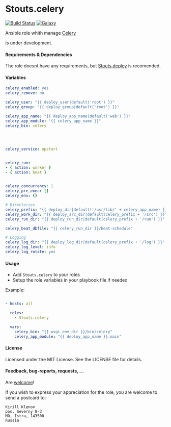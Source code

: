 Stouts.celery
=============

[![Build Status](http://img.shields.io/travis/Stouts/Stouts.celery.svg?style=flat-square)](https://travis-ci.org/Stouts/Stouts.celery)
[![Galaxy](http://img.shields.io/badge/galaxy-Stouts.celery-blue.svg?style=flat-square)](https://galaxy.ansible.com/list#/roles/980)

Ansible role whith manage [Celery](http://celery.readthedocs.org/en/latest/index.html)

Is under development.

#### Requirements & Dependencies

The role doesnt have any requirements, but [Stouts.deploy](https://github.com/Stouts/Stouts.deploy) is recomended.


#### Variables

```yaml
celery_enabled: yes                                                       # The role is enabled
celery_remove: no                                                         # Uninstall the role

celery_user: "{{ deploy_user|default('root') }}"                          # User to run celery
celery_group: "{{ deploy_group|default('root') }}"                        # Group to run celery

celery_app_name: "{{ deploy_app_name|default('web') }}"                   # Application name
celery_app_module: "{{ celery_app_name }}"                                # Set to application module
celery_bin: celery                                                        # Celery executable. Ex:
                                                                            # celery_bin: /path/to/virtualenv/bin/celery
                                                                            # celery_bin: "python /path/to/django/manage.py celery --settings=settings"
                                                                            # celery_bin: "/path/to/virtualenv/python /path/to/django/manage.py celery --settings=settings"

celery_service: upstart                                                   # process manager (upstart/systemd), default upstart


celery_run:                                                               # Start celery. See default values below. Ex:
- { action: worker }                                                      # - { action: worker, queue: 'hard', concurrency: 4, loglevel: debug, user=deploy }
- { action: beat }                                                        # - { action: beat, loglevel: debug }
                                                                          # - { action: worker, opts: '--settings=settings.local' }

celery_concurrency: 1                                                     # Set default concurence level
celery_pre_exec: []                                                       # commands to execute before starting celery, e.g (`. /path/to/env_vars`)
celery_env: {}                                                            # Default environment variables

# Directories
celery_prefix: "{{ deploy_dir|default('/usr/lib/' + celery_app_name) }}"  # Set to installation prefix
celery_work_dir: "{{ deploy_src_dir|default(celery_prefix + '/src') }}"   # Set to work directory
celery_run_dir: "{{ deploy_run_dir|default(celery_prefix + '/run') }}"    # Set to run directory

celery_beat_dbfile: "{{ celery_run_dir }}/beat-schedule"                  # Put celery db file here

# Logging
celery_log_dir: "{{ deploy_log_dir|default(celery_prefix + '/log') }}"    # Set default log directory
celery_log_level: info                                                    # Set default log level
celery_log_rotate: yes                                                    # Enable log rotation
```

#### Usage

* Add `Stouts.celery` to your roles
* Setup the role variables in your playbook file if needed

Example:

```yaml

- hosts: all

  roles:
    - Stouts.celery

  vars:
    celery_bin: "{{ wsgi_env_dir }}/bin/celery"
    celery_app_module: "{{ deploy_app_name }}.main"
```

#### License

Licensed under the MIT License. See the LICENSE file for details.


#### Feedback, bug-reports, requests, ...

Are [welcome](https://github.com/Stouts/Stouts.celery/issues)!

If you wish to express your appreciation for the role, you are welcome to send
a postcard to:

    Kirill Klenov
    pos. Severny 8-3
    MO, Istra, 143500
    Russia
